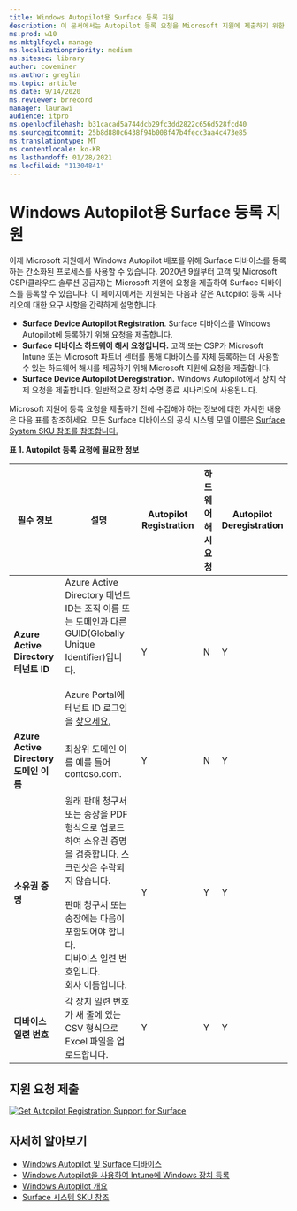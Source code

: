 ```yaml
---
title: Windows Autopilot용 Surface 등록 지원
description: 이 문서에서는 Autopilot 등록 요청을 Microsoft 지원에 제출하기 위한 요구 사항에 대해 설명합니다.
ms.prod: w10
ms.mktglfcycl: manage
ms.localizationpriority: medium
ms.sitesec: library
author: coveminer
ms.author: greglin
ms.topic: article
ms.date: 9/14/2020
ms.reviewer: brrecord
manager: laurawi
audience: itpro
ms.openlocfilehash: b31cacad5a744dcb29fc3dd2822c656d528fcd40
ms.sourcegitcommit: 25b8d880c6438f94b008f47b4fecc3aa4c473e85
ms.translationtype: MT
ms.contentlocale: ko-KR
ms.lasthandoff: 01/28/2021
ms.locfileid: "11304841"
---
```

# Windows Autopilot용 Surface 등록 지원

이제 Microsoft 지원에서 Windows Autopilot 배포를 위해 Surface 디바이스를 등록하는 간소화된 프로세스를 사용할 수 있습니다. 2020년 9월부터 고객 및 Microsoft CSP(클라우드 솔루션 공급자)는 Microsoft 지원에 요청을 제출하여 Surface 디바이스를 등록할 수 있습니다. 이 페이지에서는 지원되는 다음과 같은 Autopilot 등록 시나리오에 대한 요구 사항을 간략하게 설명합니다.
 
- **Surface Device Autopilot Registration**. Surface 디바이스를 Windows Autopilot에 등록하기 위해 요청을 제출합니다.
- **Surface 디바이스 하드웨어 해시 요청입니다.** 고객 또는 CSP가 Microsoft Intune 또는 Microsoft 파트너 센터를 통해 디바이스를 자체 등록하는 데 사용할 수 있는 하드웨어 해시를 제공하기 위해 Microsoft 지원에 요청을 제출합니다.
- **Surface Device Autopilot Deregistration.** Windows Autopilot에서 장치 삭제 요청을 제출합니다. 일반적으로 장치 수명 종료 시나리오에 사용됩니다.

Microsoft 지원에 등록 요청을 제출하기 전에 수집해야 하는 정보에 대한 자세한 내용은 다음 표를 참조하세요. 모든 Surface 디바이스의 공식 시스템 모델 이름은 [Surface System SKU 참조를 참조합니다.](surface-system-sku-reference.md)
 
**표 1. Autopilot 등록 요청에 필요한 정보**
 

| 필수 정보                   | 설명                                                                                                                                                                                                                                                                                    | Autopilot Registration | 하드웨어 해시 요청 | Autopilot<br>Deregistration |
| -------------------------------------- | ---------------------------------------------------------------------------------------------------------------------------------------------------------------------------------------------------------------------------------------------------------------------------------------------- | ---------------------- | --------------------- | --------------------------- |
| **Azure Active Directory 테넌트 ID**   | Azure Active Directory 테넌트 ID는 조직 이름 또는 도메인과 다른 GUID(Globally Unique Identifier)입니다.<br> <br>Azure Portal에 테넌트 ID 로그인을 [찾으세요.](https://portal.azure.com/#blade/Microsoft_AAD_IAM/ActiveDirectoryMenuBlade/Properties) | Y                      | N                     | Y                           |
| **Azure Active Directory 도메인 이름** | 최상위 도메인 이름 예를 들어 contoso.com.                                                                                                                                                                                                                                          | Y                      | N                     | Y                           |
| **소유권 증명**                 | 원래 판매 청구서 또는 송장을 PDF 형식으로 업로드하여 소유권 증명을 검증합니다. 스크린샷은 수락되지 않습니다.<br> <br>판매 청구서 또는 송장에는 다음이 포함되어야 합니다.<br>디바이스 일련 번호입니다.<br>회사 이름입니다.                                                           | Y                      | Y                     | Y                           |
| **디바이스 일련 번호**              | 각 장치 일련 번호가 새 줄에 있는 CSV 형식으로 Excel 파일을 업로드합니다.                                                                                                                                                                                                                  | Y                      | Y                     | Y                           |

 

## 지원 요청 제출

  [![Get Autopilot Registration Support for Surface](images/autopilot-reg-support-surface.png)](https://prod.support.services.microsoft.com/supportrequestform/0d8bf192-cab7-6d39-143d-5a17840b9f5f)
 
 
 
## 자세히 알아보기

- [Windows Autopilot 및 Surface 디바이스](windows-autopilot-and-surface-devices.md)
- [Windows Autopilot을 사용하여 Intune에 Windows 장치 등록](https://docs.microsoft.com/mem/autopilot/enrollment-autopilot)
- [Windows Autopilot 개요](https://docs.microsoft.com/mem/autopilot/windows-autopilot)
- [Surface 시스템 SKU 참조](surface-system-sku-reference.md)

 
 
 

